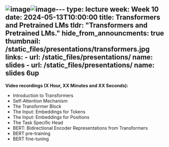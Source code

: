 ![image](https://github.com/rbouadjenek/SIT330-770/assets/7735263/f2a59530-90af-43e1-92f0-46535fad8529)![image](https://github.com/rbouadjenek/SIT330-770/assets/7735263/8fa484bf-ad96-4993-8fba-45857b31b6ab)---
type: lecture
week: Week 10
date: 2024-05-13T10:00:00
title: Transformers and Pretrained LMs
tldr: "Transformers and Pretrained LMs."
hide_from_announcments: true
thumbnail: /static_files/presentations/transformers.jpg
links: 
    - url: /static_files/presentations/
      name: slides
    - url: /static_files/presentations/
      name: slides 6up
---
**Video recordings (X Hour, XX Minutes and XX Seconds):**
- Introduction to Transformers
- Self-Attention Mechanism
- The Transformer Block
- The Input: Embeddings for Tokens
- The Input: Embeddings for Positions
- The Task Specific Head
- BERT: Bidirectional Encoder Representations from Transformers
- BERT pre-training
- BERT fine-tuning
